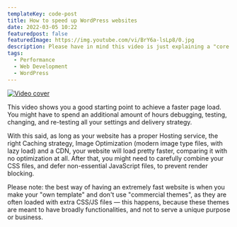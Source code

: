 ```yaml
---
templateKey: code-post
title: How to speed up WordPress websites
date: 2022-03-05 10:22
featuredpost: false
featuredImage: https://img.youtube.com/vi/BrY6a-lsLp8/0.jpg
description: Please have in mind this video is just explaining a "core concept" to speed up WordPress websites. Your website will not be drastically faster just because you activate X, Y or Z plugin.
tags:
  - Performance
  - Web Development
  - WordPress
---
```


[![Video cover](https://img.youtube.com/vi/BrY6a-lsLp8/0.jpg)](https://www.youtube.com/watch?v=BrY6a-lsLp8)

This video shows you a good starting point to achieve a faster page load. You might have to spend an additional amount of hours debugging, testing, changing, and re-testing all your settings and delivery strategy.

With this said, as long as your website has a proper Hosting service, the right Caching strategy, Image Optimization (modern image type files, with lazy load) and a CDN, your website will load pretty faster, comparing it with no optimization at all. After that, you might need to carefully combine your CSS files, and defer non-essential JavaScript files, to prevent render blocking.

Please note: the best way of having an extremely fast website is when you make your "own template" and don't use "commercial themes", as they are often loaded with extra CSS/JS files — this happens, because these themes are meant to have broadly functionalities, and not to serve a unique purpose or business.
